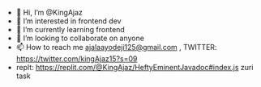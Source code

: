 - 👋 Hi, I’m @KingAjaz
- 👀 I’m interested in frontend dev
- 🌱 I’m currently learning frontend
- 💞️ I’m looking to collaborate on anyone 
- 📫 How to reach me ajalaayodeji125@gmail.com , TWITTER: https://twitter.com/kingAjaz15?s=09
- replt: https://replit.com/@KingAjaz/HeftyEminentJavadoc#index.js zuri task

<!---
KingAjaz/KingAjaz is a ✨ special ✨ repository because its `README.md` (this file) appears on your GitHub profile.
You can click the Preview link to take a look at your changes.
--->
